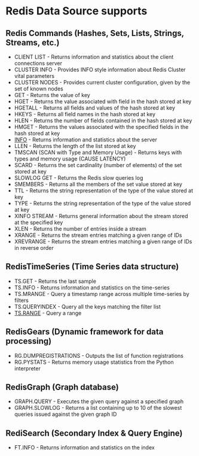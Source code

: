# Redis Data Source supports

## Redis Commands (Hashes, Sets, Lists, Strings, Streams, etc.)

- CLIENT LIST - Returns information and statistics about the client connections server
- CLUSTER INFO - Provides INFO style information about Redis Cluster vital parameters
- CLUSTER NODES - Provides current cluster configuration, given by the set of known nodes
- GET - Returns the value of key
- HGET - Returns the value associated with field in the hash stored at key
- HGETALL - Returns all fields and values of the hash stored at key
- HKEYS - Returns all field names in the hash stored at key
- HLEN - Returns the number of fields contained in the hash stored at key
- HMGET - Returns the values associated with the specified fields in the hash stored at key
- [INFO](INFO.md) - Returns information and statistics about the server
- LLEN - Returns the length of the list stored at key
- TMSCAN (SCAN with Type and Memory Usage) - Returns keys with types and memory usage (CAUSE LATENCY)
- SCARD - Returns the set cardinality (number of elements) of the set stored at key
- SLOWLOG GET - Returns the Redis slow queries log
- SMEMBERS - Returns all the members of the set value stored at key
- TTL - Returns the string representation of the type of the value stored at key
- TYPE - Returns the string representation of the type of the value stored at key
- XINFO STREAM - Returns general information about the stream stored at the specified key
- XLEN - Returns the number of entries inside a stream
- XRANGE - Returns the stream entries matching a given range of IDs
- XREVRANGE - Returns the stream entries matching a given range of IDs in reverse order

## RedisTimeSeries (Time Series data structure)

- TS.GET - Returns the last sample
- TS.INFO - Returns information and statistics on the time-series
- TS.MRANGE - Query a timestamp range across multiple time-series by filters
- TS.QUERYINDEX - Query all the keys matching the filter list
- [TS.RANGE](TS-RANGE.md) - Query a range

## RedisGears (Dynamic framework for data processing)

- RG.DUMPREGISTRATIONS - Outputs the list of function registrations
- RG.PYSTATS - Returns memory usage statistics from the Python interpreter

## RedisGraph (Graph database)

- GRAPH.QUERY - Executes the given query against a specified graph
- GRAPH.SLOWLOG - Returns a list containing up to 10 of the slowest queries issued against the given graph ID

## RediSearch (Secondary Index & Query Engine)

- FT.INFO - Returns information and statistics on the index
